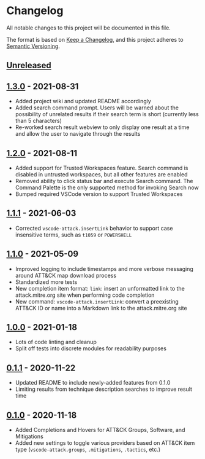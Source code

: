 # Changelog

All notable changes to this project will be documented in this file.

The format is based on [Keep a Changelog](https://keepachangelog.com/en/1.0.0/),
and this project adheres to [Semantic Versioning](https://semver.org/spec/v2.0.0.html).

## [Unreleased]

## [1.3.0] - 2021-08-31

- Added project wiki and updated README accordingly
- Added search command prompt. Users will be warned about the possibility of unrelated results if their search term is short (currently less than 5 characters)
- Re-worked search result webview to only display one result at a time and allow the user to navigate through the results

## [1.2.0] - 2021-08-11

- Added support for Trusted Workspaces feature. Search command is disabled in untrusted workspaces, but all other features are enabled
- Removed ability to click status bar and execute Search command. The Command Palette is the only supported method for invoking Search now
- Bumped required VSCode version to support Trusted Workspaces

## [1.1.1] - 2021-06-03

- Corrected `vscode-attack.insertLink` behavior to support case insensitive terms, such as `t1059` or `POWERSHELL`

## [1.1.0] - 2021-05-09

- Improved logging to include timestamps and more verbose messaging around ATT&CK map download process
- Standardized more tests
- New completion item format: `link`: insert an unformatted link to the attack.mitre.org site when performing code completion
- New command: `vscode-attack.insertLink`: convert a preexisting ATT&CK ID or name into a Markdown link to the attack.mitre.org site

## [1.0.0] - 2021-01-18

- Lots of code linting and cleanup
- Split off tests into discrete modules for readability purposes

## [0.1.1] - 2020-11-22

- Updated README to include newly-added features from 0.1.0
- Limiting results from technique description searches to improve result time

## [0.1.0] - 2020-11-18

- Added Completions and Hovers for ATT&CK Groups, Software, and Mitigations
- Added new settings to toggle various providers based on ATT&CK item type (`vscode-attack.groups`, `.mitigations`, `.tactics`, etc.)

[Unreleased]: https://github.com/redcanaryco/vscode-attack/compare/v1.3.0...HEAD
[1.3.0]: https://github.com/redcanaryco/vscode-attack/compare/v1.2.0...v1.3.0
[1.2.0]: https://github.com/redcanaryco/vscode-attack/compare/v1.1.1...v1.2.0
[1.1.1]: https://github.com/redcanaryco/vscode-attack/compare/v1.1.0...v1.1.1
[1.1.0]: https://github.com/redcanaryco/vscode-attack/compare/v1.0.0...v1.1.0
[1.0.0]: https://github.com/redcanaryco/vscode-attack/compare/v0.1.1...v1.0.0
[0.1.1]: https://github.com/redcanaryco/vscode-attack/compare/v0.1.0...v0.1.1
[0.1.0]: https://github.com/redcanaryco/vscode-attack/commit/0e439fa94b7f762462d6144b5e4445f9dfbf175a
